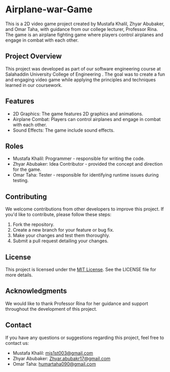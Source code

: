 # Airplane-war-Game

This is a 2D video game project created by Mustafa Khalil, Zhyar Abubaker, and Omar Taha, with guidance from our college lecturer, Professor Rina. The game is an airplane fighting game where players control airplanes and engage in combat with each other.

## Project Overview

This project was developed as part of our software engineering course at Salahaddin University College of Engineering . The goal was to create a fun and engaging video game while applying the principles and techniques learned in our coursework.

## Features

- 2D Graphics: The game features 2D graphics and animations.
- Airplane Combat: Players can control airplanes and engage in combat with each other.
- Sound Effects: The game include sound effects.

## Roles

- Mustafa Khalil: Programmer - responsible for writing the code.
- Zhyar Abubaker: Idea Contributor - provided the concept and direction for the game.
- Omar Taha: Tester - responsible for identifying runtime issues during testing.

## Contributing

We welcome contributions from other developers to improve this project. If you'd like to contribute, please follow these steps:

1. Fork the repository.
2. Create a new branch for your feature or bug fix.
3. Make your changes and test them thoroughly.
4. Submit a pull request detailing your changes.

## License

This project is licensed under the [MIT License](LICENSE). See the LICENSE file for more details.

## Acknowledgments

We would like to thank Professor  Rina for her guidance and support throughout the development of this project.

## Contact

If you have any questions or suggestions regarding this project, feel free to contact us:

- Mustafa Khalil: mis1st003@gmail.com
- Zhyar Abubaker: Zhyar.abubakr17@gmail.com
- Omar Taha: humartaha090@gmail.com
